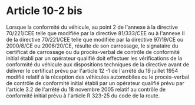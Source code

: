 # Article 10-2 bis

Lorsque la conformité du véhicule, au point 2 de l'annexe à la directive 70/221/CEE telle que modifiée par la directive 81/333/CEE ou à l'annexe II de la directive 70/221/CEE telle que modifiée par la directive 97/19/CE ou 2000/8/CE ou 2006/20/CE, résulte de son carrossage, le signataire du certificat de carrossage ou du procès-verbal de contrôle de conformité initial établi par un opérateur qualifié doit effectuer les vérifications de la conformité du véhicule aux dispositions techniques de la directive avant de délivrer le certificat prévu par l'article 12 -1 de l'arrêté du 19 juillet 1954 modifié relatif à la réception des véhicules automobiles ou le procès-verbal de contrôle de conformité initial établi par un opérateur qualifié prévu par l'article 3.2 de l'arrêté du 18 novembre 2005 relatif au contrôle de conformité initial prévu à l'article R 323-25 du code de la route.
